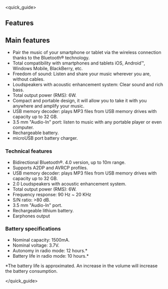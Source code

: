 <quick_guide>
## Features

## Main features
* Pair the music of your smartphone or tablet via the wireless connection thanks to the Bluetooth® technology.
* Total compatibility with smartphones and tablets iOS, Android™, Windows Mobile, BlackBerry, etc.
* Freedom of sound: Listen and share your music wherever you are, without cables.
* Loudspeakers with acoustic enhancement system: Clear sound and rich bass.
* Total output power (RMS): 6W.
* Compact and portable design, it will allow you to take it with you anywhere and amplify your music.
* USB memory decoder: plays MP3 files from USB memory drives with capacity up to 32 GB.
* 3.5 mm "Audio-In" port: listen to music with any portable player or even computer.
* Rechargeable battery.
* microUSB port battery charger. 

### Technical features
* Bidirectional Bluetooth®. 4.0 version, up to 10m range.
* Supports A2DP and AVRCP profiles.
* USB memory decoder: plays MP3 files from USB memory drives with capacity up to 32 GB.
* 2.0 Loudspeakers with acoustic enhancement system.
* Total output power (RMS): 6W.
* Frequency response: 90 Hz ~ 20 KHz
* S/N ratio: >80 dB.
* 3.5 mm "Audio-In" port.
* Rechargeable lithium battery.
* Earphones output

### Battery specifications
* Nominal capacity: 1500mA.
* Nominal voltage: 3.7V.
* Autonomy in radio mode: 12 hours.*
* Battery life in radio mode: 10 hours.* 


*The battery life is approximated. An increase in the volume will increase the battery consumption.

</quick_guide>
